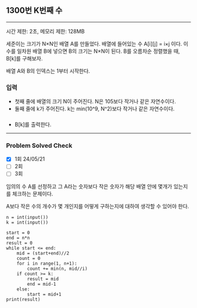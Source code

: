 ## 1300번 K번째 수

---

시간 제한: 2초, 메모리 제한: 128MB

세준이는 크기가 N×N인 배열 A를 만들었다. 배열에 들어있는 수 A[i][j] = i×j 이다. 이 수를 일차원 배열 B에 넣으면 B의 크기는 N×N이 된다. B를 오름차순 정렬했을 때, B[k]를 구해보자.

배열 A와 B의 인덱스는 1부터 시작한다.

### 입력

- 첫째 줄에 배열의 크기 N이 주어진다. N은 105보다 작거나 같은 자연수이다. 
- 둘째 줄에 k가 주어진다. k는 min(10^9, N^2)보다 작거나 같은 자연수이다.

### 

- B[k]를 출력한다.
---
### Problem Solved Check
- [x] 1회 24/05/21
- [ ] 2회
- [ ] 3회

임의의 수 A를 선정하고 그 A라는 숫자보다 작은 숫자가 해당 배열 안에 몇개가 있는지를 체크하는 문제이다.  

A보다 작은 수의 개수가 몇 개인지를 어떻게 구하는지에 대하여 생각할 수 있어야 한다.
~~~
n = int(input())
k = int(input())

start = 0
end = n*n
result = 0
while start <= end:
    mid = (start+end)//2
    count = 0
    for i in range(1, n+1):
        count += min(n, mid//i)
    if count >= k:
        result = mid
        end = mid-1
    else:
        start = mid+1
print(result)

~~~